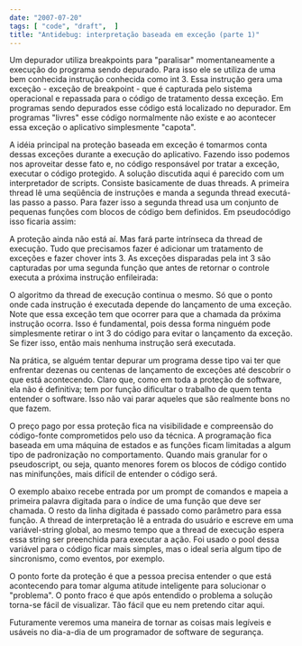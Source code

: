 ```yaml
---
date: "2007-07-20"
tags: [ "code", "draft",  ]
title: "Antidebug: interpretação baseada em exceção (parte 1)"
---
```

Um depurador utiliza breakpoints para "paralisar" momentaneamente a execução do programa sendo depurado. Para isso ele se utiliza de uma bem conhecida instrução conhecida como int 3. Essa instrução gera uma exceção - exceção de breakpoint - que é capturada pelo sistema operacional e repassada para o código de tratamento dessa exceção. Em programas sendo depurados esse código está localizado no depurador. Em programas "livres" esse código normalmente não existe e ao acontecer essa exceção o aplicativo simplesmente "capota".

A idéia principal na proteção baseada em exceção é tomarmos conta dessas exceções durante a execução do aplicativo. Fazendo isso podemos nos aproveitar desse fato e, no código responsável por tratar a exceção, executar o código protegido. A solução discutida aqui é parecido com um interpretador de scripts. Consiste basicamente de duas threads. A primeira thread lê uma seqüência de instruções e manda a segunda thread executá-las passo a passo. Para fazer isso a segunda thread usa um conjunto de pequenas funções com blocos de código bem definidos. Em pseudocódigo isso ficaria assim:


A proteção ainda não está aí. Mas fará parte intrínseca da thread de execução. Tudo que precisamos fazer é adicionar um tratamento de exceções e fazer chover ints 3. As exceções disparadas pela int 3 são capturadas por uma segunda função que antes de retornar o controle executa a próxima instrução enfileirada:


O algoritmo da thread de execução continua o mesmo. Só que o ponto onde cada instrução é executada depende do lançamento de uma exceção. Note que essa exceção tem que ocorrer para que a chamada da próxima instrução ocorra. Isso é fundamental, pois dessa forma ninguém pode simplesmente retirar o int 3 do código para evitar o lançamento da exceção. Se fizer isso, então mais nenhuma instrução será executada.

Na prática, se alguém tentar depurar um programa desse tipo vai ter que enfrentar dezenas ou centenas de lançamento de exceções até descobrir o que está acontecendo. Claro que, como em toda a proteção de software, ela não é definitiva; tem por função dificultar o trabalho de quem tenta entender o software. Isso não vai parar aqueles que são realmente bons no que fazem.

O preço pago por essa proteção fica na visibilidade e compreensão do código-fonte comprometidos pelo uso da técnica. A programação fica baseada em uma máquina de estados e as funções ficam limitadas a algum tipo de padronização no comportamento. Quando mais granular for o pseudoscript, ou seja, quanto menores forem os blocos de código contido nas minifunções, mais difícil de entender o código será.

O exemplo abaixo recebe entrada por um prompt de comandos e mapeia a primeira palavra digitada para o índice de uma função que deve ser chamada. O resto da linha digitada é passado como parâmetro para essa função. A thread de interpretação lê a entrada do usuário e escreve em uma variável-string global, ao mesmo tempo que a thread de execução espera essa string ser preenchida para executar a ação. Foi usado o pool dessa variável para o código ficar mais simples, mas o ideal seria algum tipo de sincronismo, como eventos, por exemplo.


O ponto forte da proteção é que a pessoa precisa entender o que está acontecendo para tomar alguma atitude inteligente para solucionar o "problema". O ponto fraco é que após entendido o problema a solução torna-se fácil de visualizar. Tão fácil que eu nem pretendo citar aqui.

Futuramente veremos uma maneira de tornar as coisas mais legíveis e usáveis no dia-a-dia de um programador de software de segurança.
